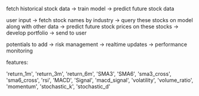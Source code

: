 fetch historical stock data -> train model -> predict future stock data

user input -> fetch stock names by industry -> query these stocks on model along with other data -> predict future stock prices on these stocks -> develop portfolio -> send to user

potentials to add -> risk management -> realtime updates -> performance monitoring

features:

'return_1m', 'return_3m', 'return_6m',
        'SMA3', 'SMA6', 'sma3_cross', 'sma6_cross',
        'rsi', 'MACD', 'Signal', 'macd_signal',
        'volatility', 'volume_ratio',
        'momentum', 'stochastic_k', 'stochastic_d'